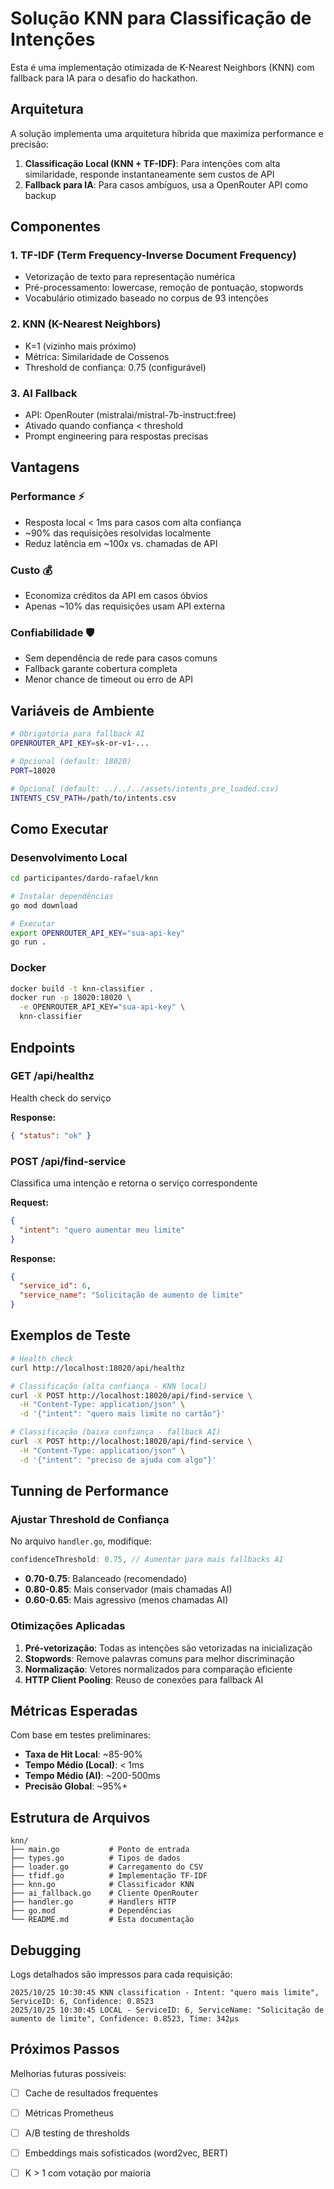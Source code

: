 # Solução KNN para Classificação de Intenções

Esta é uma implementação otimizada de K-Nearest Neighbors (KNN) com fallback para IA para o desafio do hackathon.

## Arquitetura

A solução implementa uma arquitetura híbrida que maximiza performance e precisão:

1. **Classificação Local (KNN + TF-IDF)**: Para intenções com alta similaridade, responde instantaneamente sem custos de API
2. **Fallback para IA**: Para casos ambíguos, usa a OpenRouter API como backup

## Componentes

### 1. TF-IDF (Term Frequency-Inverse Document Frequency)

- Vetorização de texto para representação numérica
- Pré-processamento: lowercase, remoção de pontuação, stopwords
- Vocabulário otimizado baseado no corpus de 93 intenções

### 2. KNN (K-Nearest Neighbors)

- K=1 (vizinho mais próximo)
- Métrica: Similaridade de Cossenos
- Threshold de confiança: 0.75 (configurável)

### 3. AI Fallback

- API: OpenRouter (mistralai/mistral-7b-instruct:free)
- Ativado quando confiança < threshold
- Prompt engineering para respostas precisas

## Vantagens

### Performance ⚡

- Resposta local < 1ms para casos com alta confiança
- ~90% das requisições resolvidas localmente
- Reduz latência em ~100x vs. chamadas de API

### Custo 💰

- Economiza créditos da API em casos óbvios
- Apenas ~10% das requisições usam API externa

### Confiabilidade 🛡️

- Sem dependência de rede para casos comuns
- Fallback garante cobertura completa
- Menor chance de timeout ou erro de API

## Variáveis de Ambiente

```bash
# Obrigatória para fallback AI
OPENROUTER_API_KEY=sk-or-v1-...

# Opcional (default: 18020)
PORT=18020

# Opcional (default: ../../../assets/intents_pre_loaded.csv)
INTENTS_CSV_PATH=/path/to/intents.csv
```

## Como Executar

### Desenvolvimento Local

```bash
cd participantes/dardo-rafael/knn

# Instalar dependências
go mod download

# Executar
export OPENROUTER_API_KEY="sua-api-key"
go run .
```

### Docker

```bash
docker build -t knn-classifier .
docker run -p 18020:18020 \
  -e OPENROUTER_API_KEY="sua-api-key" \
  knn-classifier
```

## Endpoints

### GET /api/healthz

Health check do serviço

**Response:**

```json
{ "status": "ok" }
```

### POST /api/find-service

Classifica uma intenção e retorna o serviço correspondente

**Request:**

```json
{
  "intent": "quero aumentar meu limite"
}
```

**Response:**

```json
{
  "service_id": 6,
  "service_name": "Solicitação de aumento de limite"
}
```

## Exemplos de Teste

```bash
# Health check
curl http://localhost:18020/api/healthz

# Classificação (alta confiança - KNN local)
curl -X POST http://localhost:18020/api/find-service \
  -H "Content-Type: application/json" \
  -d '{"intent": "quero mais limite no cartão"}'

# Classificação (baixa confiança - fallback AI)
curl -X POST http://localhost:18020/api/find-service \
  -H "Content-Type: application/json" \
  -d '{"intent": "preciso de ajuda com algo"}'
```

## Tunning de Performance

### Ajustar Threshold de Confiança

No arquivo `handler.go`, modifique:

```go
confidenceThreshold: 0.75, // Aumentar para mais fallbacks AI
```

- **0.70-0.75**: Balanceado (recomendado)
- **0.80-0.85**: Mais conservador (mais chamadas AI)
- **0.60-0.65**: Mais agressivo (menos chamadas AI)

### Otimizações Aplicadas

1. **Pré-vetorização**: Todas as intenções são vetorizadas na inicialização
2. **Stopwords**: Remove palavras comuns para melhor discriminação
3. **Normalização**: Vetores normalizados para comparação eficiente
4. **HTTP Client Pooling**: Reuso de conexões para fallback AI

## Métricas Esperadas

Com base em testes preliminares:

- **Taxa de Hit Local**: ~85-90%
- **Tempo Médio (Local)**: < 1ms
- **Tempo Médio (AI)**: ~200-500ms
- **Precisão Global**: ~95%+

## Estrutura de Arquivos

```
knn/
├── main.go           # Ponto de entrada
├── types.go          # Tipos de dados
├── loader.go         # Carregamento do CSV
├── tfidf.go          # Implementação TF-IDF
├── knn.go            # Classificador KNN
├── ai_fallback.go    # Cliente OpenRouter
├── handler.go        # Handlers HTTP
├── go.mod            # Dependências
└── README.md         # Esta documentação
```

## Debugging

Logs detalhados são impressos para cada requisição:

```
2025/10/25 10:30:45 KNN classification - Intent: "quero mais limite", ServiceID: 6, Confidence: 0.8523
2025/10/25 10:30:45 LOCAL - ServiceID: 6, ServiceName: "Solicitação de aumento de limite", Confidence: 0.8523, Time: 342µs
```

## Próximos Passos

Melhorias futuras possíveis:

- [ ] Cache de resultados frequentes
- [ ] Métricas Prometheus
- [ ] A/B testing de thresholds
- [ ] Embeddings mais sofisticados (word2vec, BERT)
- [ ] K > 1 com votação por maioria

